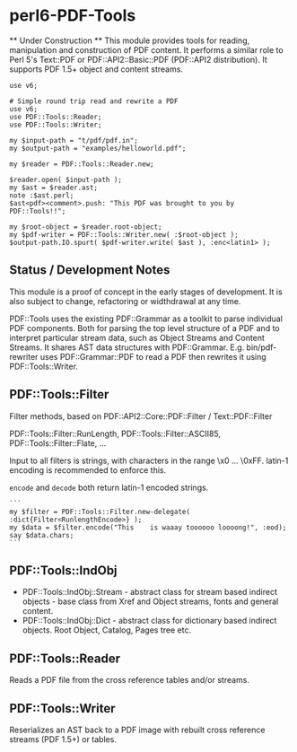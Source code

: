 perl6-PDF-Tools
===============

** Under Construction **  This module provides tools for reading, manipulation and construction of PDF content. It performs a similar role to Perl 5's Text::PDF or PDF::API2::Basic::PDF (PDF::API2 distribution). It supports PDF 1.5+ object and content streams. 

```
use v6;

# Simple round trip read and rewrite a PDF
use v6;
use PDF::Tools::Reader;
use PDF::Tools::Writer;

my $input-path = "t/pdf/pdf.in";
my $output-path = "examples/helloworld.pdf";

my $reader = PDF::Tools::Reader.new;
 
$reader.open( $input-path );
my $ast = $reader.ast;
note :$ast.perl;
$ast<pdf><comment>.push: "This PDF was brought to you by PDF::Tools!!";

my $root-object = $reader.root-object;
my $pdf-writer = PDF::Tools::Writer.new( :$root-object );
$output-path.IO.spurt( $pdf-writer.write( $ast ), :enc<latin1> );
```

## Status / Development Notes

This module is a proof of concept in the early stages of development.  It is also subject to change, refactoring or widthdrawal at any time.

PDF::Tools uses the existing PDF::Grammar as a toolkit to parse individual PDF components. Both for parsing the top level structure of a PDF and to interpret particular stream data, such as Object Streams and Content Streams. It shares AST data structures with PDF::Grammar. E.g. bin/pdf-rewriter uses PDF::Grammar::PDF to read a PDF then rewrites it using PDF::Tools::Writer.

## PDF::Tools::Filter

Filter methods, based on PDF::API2::Core::PDF::Filter / Text::PDF::Filter

PDF::Tools::Filter::RunLength, PDF::Tools::Filter::ASCII85, PDF::Tools::Filter::Flate, ...

Input to all filters is strings, with characters in the range \x0 ... \0xFF. latin-1 encoding
is recommended to enforce this.

`encode` and `decode` both return latin-1 encoded strings.

    ```
    my $filter = PDF::Tools::Filter.new-delegate( :dict{Filter<RunlengthEncode>} );
    my $data = $filter.encode("This    is waaay toooooo loooong!", :eod);
    say $data.chars;
    ```

## PDF::Tools::IndObj

- PDF::Tools::IndObj::Stream - abstract class for stream based indirect objects - base class from Xref and Object streams, fonts and general content.
- PDF::Tools::IndObj::Dict - abstract class for dictionary based indirect objects. Root Object, Catalog, Pages tree etc.

## PDF::Tools::Reader

Reads a PDF file from the cross reference tables and/or streams.

## PDF::Tools::Writer

Reserializes an AST back to a PDF image with rebuilt cross reference streams (PDF 1.5+) or tables.

